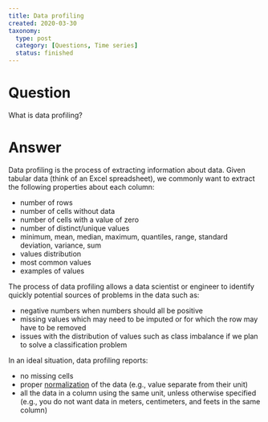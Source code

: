 ```yaml
---
title: Data profiling
created: 2020-03-30
taxonomy:
  type: post
  category: [Questions, Time series]
  status: finished
---
```


# Question
What is data profiling?

# Answer
Data profiling is the process of extracting information about data. Given tabular data (think of an Excel spreadsheet), we commonly want to extract the following properties about each column:
* number of rows
* number of cells without data
* number of cells with a value of zero
* number of distinct/unique values
* minimum, mean, median, maximum, quantiles, range, standard deviation, variance, sum
* values distribution
* most common values
* examples of values

The process of data profiling allows a data scientist or engineer to identify quickly potential sources of problems in the data such as:
* negative numbers when numbers should all be positive
* missing values which may need to be imputed or for which the row may have to be removed
* issues with the distribution of values such as class imbalance if we plan to solve a classification problem

In an ideal situation, data profiling reports:
* no missing cells
* proper [normalization](https://en.wikipedia.org/wiki/Database_normalization) of the data (e.g., value separate from their unit)
* all the data in a column using the same unit, unless otherwise specified (e.g., you do not want data in meters, centimeters, and feets in the same column)
